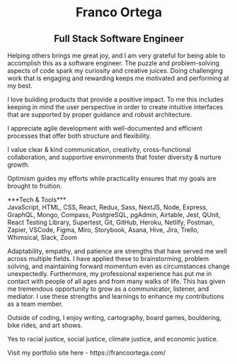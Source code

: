 <div>
    <h1 align="center">Franco Ortega</h1>
    <h2 align="center">Full Stack Software Engineer</h2>
</div>
  
<p>
Helping others brings me great joy, and I am very grateful for being able to accomplish this as a software engineer. The puzzle and problem-solving aspects of code spark my curiosity and creative juices. Doing challenging work that is engaging and rewarding keeps me motivated and performing at my best.
</p>

<p>
I love building products that provide a positive impact. To me this includes keeping in mind the user perspective in order to create intuitive interfaces that are supported by proper guidance and robust architecture.
</p>


<p>
I appreciate agile development with well-documented and efficient processes that offer both structure and flexibility.
</p>


<p>
I value clear & kind communication, creativity, cross-functional collaboration, and supportive environments that foster diversity & nurture growth.
</p>


<p>
Optimism guides my efforts while practicality ensures that my goals are brought to fruition.
</p>

<p>
***Tech & Tools***<br />
JavaScript, HTML, CSS, React, Redux, Sass, NextJS, Node, Express, GraphQL, Mongo, Compass, PostgreSQL, pgAdmin, Airtable, Jest, QUnit, React Testing Library, Supertest, Git, GitHub, Heroku, Netlify, Postman, Zapier, VSCode, Figma, Miro, Storybook, Asana, Hive, Jira, Trello, Whimsical, Slack, Zoom
</p>

<p>
Adaptability, empathy, and patience are strengths that have served me well across multiple fields. I have applied these to brainstorming, problem solving, and maintaining forward momentum even as circumstances change unexpectedly. Furthermore, my professional experience has put me in contact with people of all ages and from many walks of life. This has given me tremendous opportunity to grow as a communicator, listener, and mediator. I use these strengths and learnings to enhance my contributions as a team member.
</p>

<p>
Outside of coding, I enjoy writing, cartography, board games, bouldering, bike rides, and art shows.
</p>

<p>
Yes to racial justice, social justice, climate justice, and economic justice.
</p>

<p>
    Visit my portfolio site here - https://francoortega.com/
</p>

<!--
**franco-ortega/franco-ortega** is a ✨ _special_ ✨ repository because its `README.md` (this file) appears on your GitHub profile.

